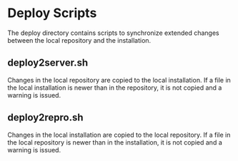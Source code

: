 # Deploy Scripts
The deploy directory contains scripts to synchronize extended changes between the local repository and the installation.
## deploy2server.sh
Changes in the local repository are copied to the local installation. If a file in the local installation is newer than in the repository, it is not copied and a warning is issued.
## deploy2repro.sh
Changes in the local installation are copied to the local repository. If a file in the local repository is newer than in the installation, it is not copied and a warning is issued.